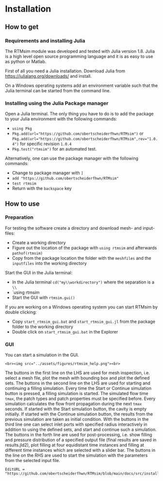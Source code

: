 # Installation

## How to get

### Requirements and installing Julia
The RTMsim module was developed and tested with Julia version 1.8. Julia is a high level open source programming language and it is as easy to use as python or Matlab. 

First of all you need a Julia installation.  Download Julia from https://julialang.org/downloads/ and install.

On a Windows operating systems add an environment variable such that the Julia terminal can be started from the command line.


### Installing using the Julia Package manager
Open a Julia terminal. The only thing you have to do is to add the package to your Julia environment with the following commands:
- `using Pkg`
- `Pkg.add(url="https://github.com/obertscheiderfhwn/RTMsim")` or `Pkg.add(url="https://github.com/obertscheiderfhwn/RTMsim",rev="1.0.4")` for specific revision `1.0.4`
- `Pkg.test("rtmsim")` for an automated test.

Alternatively, one can use the package manager with the following commands:
- Change to package manager with `]` 
- `add "https://github.com/obertscheiderfhwn/RTMsim"`
- `test rtmsim`
- Return with the `backspace` key


## How to use

### Preparation
For testing the software create a directory and download mesh- and input-files:
- Create a working directory
- Figure out the location of the package with `using rtmsim` and afterwards `pathof(rtmsim)`
- Copy from the package location the folder with the `meshfiles` and the `inputfiles` into the working directory

Start the GUI in the Julia terminal:
- In the Julia terminal `cd("my\\workdirectory")` where the separation is a `\\`
- `using rtmsim
- Start the GUI with `rtmsim.gui()`

If you are working on a Windows operating system you can start RTMsim by double clicking: 
- Copy `start_rtmsim_gui.bat` and `start_rtmsim_gui.jl` from the package folder to the working directory
- Double click on `start_rtmsim_gui.bat` in the Explorer

### GUI
You can start a simulation in the GUI. 
```@raw html
<br><img src="../assets/figures/rtmsim_help.png"><br>
```
The buttons in the first line on the LHS are used for mesh inspection, i.e. select a mesh file, plot the mesh with bounding box and plot the defined sets. The buttons in the second line on the LHS are used for starting and continuing a filling simulation. Every time the Start or Continue simulation button is pressed, a filling simulation is started. The simulated flow time `tmax`, the patch types and patch properties must be specified before. Every simulation calculates the flow front propagation during the next `tmax` seconds. If started with the Start simulation button, the cavity is empty initially. If started with the Continue simulation button, the results from the previous simulation are taken as initial condition. With the buttons in the third line one can select inlet ports with specified radius interactively in addition to using the defined sets, and start and continue such a simulation. The buttons in the forth line are used for post-processing, i.e. show filling and pressure distribution of a specified output file (final results are saved in results.jld2), plot filling at four equidistant time instances and filling at different time instances which are selected with a slider bar. The buttons in the line on the RHS are used to start the simulation with the parameters from the selected input file.









```@meta
EditURL = "https://github.com/obertscheiderfhwn/RTMsim/blob/main/docs/src/installation.md"
```